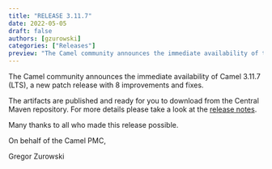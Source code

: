 ```yaml
---
title: "RELEASE 3.11.7"
date: 2022-05-05
draft: false
authors: [gzurowski]
categories: ["Releases"]
preview: "The Camel community announces the immediate availability of the new Camel 3.11.7 LTS release"
---
```



The Camel community announces the immediate availability of Camel 3.11.7 (LTS), a new patch release with 8 improvements and fixes.

The artifacts are published and ready for you to download from the Central Maven repository. For more details please take a look at the [release notes](/releases/release-3.11.7/).

Many thanks to all who made this release possible.

On behalf of the Camel PMC,

Gregor Zurowski
